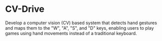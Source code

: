 # CV-Drive
Develop a computer vision (CV) based system that detects hand gestures and maps them to the "W", "A", "S", and "D" keys, enabling users to play games using hand movements instead of a traditional keyboard.

